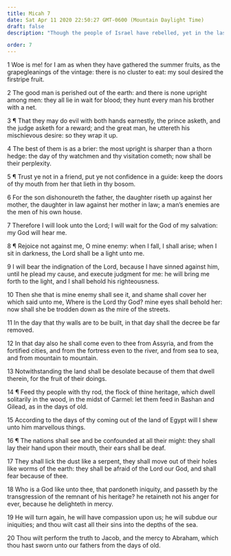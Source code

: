 ```yaml
---
title: Micah 7
date: Sat Apr 11 2020 22:50:27 GMT-0600 (Mountain Daylight Time)
draft: false
description: "Though the people of Israel have rebelled, yet in the last days the Lord will have mercy on them—He will have compassion and pardon their iniquities."

order: 7
---
```

    
1 Woe is me! for I am as when they have gathered the summer fruits, as the grapegleanings of the vintage: there is no cluster to eat: my soul desired the firstripe fruit.

2 The good man is perished out of the earth: and there is none upright among men: they all lie in wait for blood; they hunt every man his brother with a net.

3 ¶ That they may do evil with both hands earnestly, the prince asketh, and the judge asketh for a reward; and the great man, he uttereth his mischievous desire: so they wrap it up.

4 The best of them is as a brier: the most upright is sharper than a thorn hedge: the day of thy watchmen and thy visitation cometh; now shall be their perplexity.

5 ¶ Trust ye not in a friend, put ye not confidence in a guide: keep the doors of thy mouth from her that lieth in thy bosom.

6 For the son dishonoureth the father, the daughter riseth up against her mother, the daughter in law against her mother in law; a man’s enemies are the men of his own house.

7 Therefore I will look unto the Lord; I will wait for the God of my salvation: my God will hear me.

8 ¶ Rejoice not against me, O mine enemy: when I fall, I shall arise; when I sit in darkness, the Lord shall be a light unto me.

9 I will bear the indignation of the Lord, because I have sinned against him, until he plead my cause, and execute judgment for me: he will bring me forth to the light, and I shall behold his righteousness.

10 Then she that is mine enemy shall see it, and shame shall cover her which said unto me, Where is the Lord thy God? mine eyes shall behold her: now shall she be trodden down as the mire of the streets.

11 In the day that thy walls are to be built, in that day shall the decree be far removed.

12 In that day also he shall come even to thee from Assyria, and from the fortified cities, and from the fortress even to the river, and from sea to sea, and from mountain to mountain.

13 Notwithstanding the land shall be desolate because of them that dwell therein, for the fruit of their doings.

14 ¶ Feed thy people with thy rod, the flock of thine heritage, which dwell solitarily in the wood, in the midst of Carmel: let them feed in Bashan and Gilead, as in the days of old.

15 According to the days of thy coming out of the land of Egypt will I shew unto him marvellous things.

16 ¶ The nations shall see and be confounded at all their might: they shall lay their hand upon their mouth, their ears shall be deaf.

17 They shall lick the dust like a serpent, they shall move out of their holes like worms of the earth: they shall be afraid of the Lord our God, and shall fear because of thee.

18 Who is a God like unto thee, that pardoneth iniquity, and passeth by the transgression of the remnant of his heritage? he retaineth not his anger for ever, because he delighteth in mercy.

19 He will turn again, he will have compassion upon us; he will subdue our iniquities; and thou wilt cast all their sins into the depths of the sea.

20 Thou wilt perform the truth to Jacob, and the mercy to Abraham, which thou hast sworn unto our fathers from the days of old.
